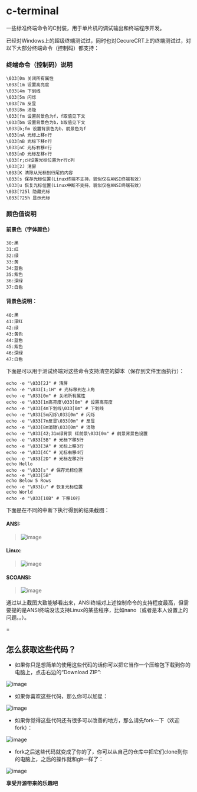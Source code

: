 # c-terminal
一些标准终端命令的C封装，用于单片机的调试输出和终端程序开发。

已经对Windows上的超级终端测试过，同时也对CecureCRT上的终端测试过，对以下大部分终端命令（控制码）都支持：

### 终端命令（控制码）说明
```
\033[0m 关闭所有属性
\033[1m 设置高亮度
\033[4m 下划线
\033[5m 闪烁
\033[7m 反显
\033[8m 消隐
\033[fm 设置前景色为f，f取值见下文
\033[bm 设置背景色为b，b取值见下文
\033[b;fm 设置背景色为b，前景色为f
\033[nA 光标上移n行
\033[nB 光标下移n行
\033[nC 光标右移n行
\033[nD 光标左移n行
\033[r;cH设置光标位置为r行c列
\033[2J 清屏
\033[K 清除从光标到行尾的内容
\033[s 保存光标位置(Linux终端不支持，貌似仅在ANSI终端有效)
\033[u 恢复光标位置(Linux中断不支持，貌似仅在ANSI终端有效)
\033[?25l 隐藏光标
\033[?25h 显示光标
```

### 颜色值说明
#### 前景色（字体颜色）
```
30:黑
31:红
32:绿
33:黄
34:蓝色
35:紫色
36:深绿
37:白色
```
#### 背景色说明：
```
40:黑
41:深红
42:绿
43:黄色
44:蓝色
45:紫色
46:深绿
47:白色
```

下面是可以用于测试终端对这些命令支持清空的脚本（保存到文件里面执行）：
```shell
echo -e "\033[2J" # 清屏
echo -e "\033[1;1H" # 光标移到左上角
echo -e "\033[0m" # 关闭所有属性
echo -e "\033[1m高亮度\033[0m" # 设置高亮度
echo -e "\033[4m下划线\033[0m" # 下划线
echo -e "\033[5m闪烁\033[0m" # 闪烁
echo -e "\033[7m反显\033[0m" # 反显
echo -e "\033[8m消隐\033[0m" # 消隐
echo -e "\033[42;31m绿背景 红前景\033[0m" # 前景背景色设置
echo -e "\033[5B" # 光标下移5行
echo -e "\033[3A" # 光标上移3行
echo -e "\033[4C" # 光标右移4行
echo -e "\033[2D" # 光标左移2行
echo Hello
echo -e "\033[s" # 保存光标位置
echo -e "\033[5B"
echo Below 5 Rows
echo -e "\033[u" # 恢复光标位置
echo World
echo -e "\033[10B" # 下移10行
```
下面是在不同的中断下执行得到的结果截图：
#### ANSI:
> ![image](https://raw.githubusercontent.com/sintrb/c-terminal/master/scr-shot/ansi.png)

#### Linux:
> ![image](https://raw.githubusercontent.com/sintrb/c-terminal/master/scr-shot/linux.png)

#### SCOANSI:
> ![image](https://raw.githubusercontent.com/sintrb/c-terminal/master/scr-shot/scoansi.png)

通过以上截图大致能够看出来，ANSI终端对上述控制命令的支持程度最高，但需要提的是ANSI终端没法支持Linux的某些程序，比如nano（或者是本人设置上的问题。。）。



=

## 怎么获取这些代码？

* 如果你只是想简单的使用这些代码的话你可以把它当作一个压缩包下载到你的电脑上，点击右边的“Download ZIP”:

![image](https://raw.githubusercontent.com/sintrb/forgithub/master/img/screenshots/githubdownloadzip.png)


* 如果你喜欢这些代码，那么你可以加星：

![image](https://raw.githubusercontent.com/sintrb/forgithub/master/img/screenshots/githubstart.png)

* 如果你觉得这些代码还有很多可以改善的地方，那么请先fork一下（欢迎fork）：

![image](https://raw.githubusercontent.com/sintrb/forgithub/master/img/screenshots/githubfork.png)

* fork之后这些代码就变成了你的了，你可以从自己的仓库中把它们clone到你的电脑上，之后的操作就和git一样了：

![image](https://raw.githubusercontent.com/sintrb/forgithub/master/img/screenshots/githubsshclone.png)

**享受开源带来的乐趣吧**

